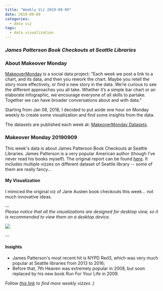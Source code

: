 ```yaml
---
title: "Weekly Viz 2019-09-09"
date: 2019-09-09
categories:
  - data viz
tags:
  - data visualization
---
```


### *James Patterson Book Checkouts at Seattle Libraries*


### About Makeover Monday

[MakeoverMonday](http://www.makeovermonday.co.uk/) is a social data project:
"Each week we post a link to a chart, and its data, and then you rework the chart.
Maybe you retell the story more effectively, or find a new story in the data.
We’re curious to see the different approaches you all take. Whether it’s a simple bar chart or an elaborate infographic, we encourage everyone of all skills to partake.
Together we can have broader conversations about and with data."

Starting from Jan 08, 2018, I decided to put aside one hour on Monday weekly to create some visualization and find some insights from the data.

The datasets are published each week at: [MakeoverMonday Datasets](http://www.makeovermonday.co.uk/data/).

### Makeover Monday 20190909

This week's data is about James Patterson Book Checkouts at Seattle Libraries. James Patterson is a very popular American author (though I've never read his books myself). The original report can be found [here](http://helper.ipam.ucla.edu/publications/caws1/caws1_13603.pdf). It includes multiple vizzes on different dataset of Seattle library -- some of them are really fancy...  

#### My Visualization

I mimiced the original viz of Jane Austen book checkouts this week... not much innovative ideas.

--  
*Please notice that all the visualizations are designed for desktop view, so it is recommended to view them on a desktop device.*  

<div class='tableauPlaceholder' id='viz1568082071369' style='position: relative'>
<noscript><a href='#'>
  <img alt=' ' src='https:&#47;&#47;public.tableau.com&#47;static&#47;images&#47;Ma&#47;MakeOverMonday20190909&#47;LibraryBookCheckout&#47;1_rss.png' style='border: none' />
</a></noscript>
<object class='tableauViz'  style='display:none;'>
  <param name='host_url' value='https%3A%2F%2Fpublic.tableau.com%2F' /> 
  <param name='embed_code_version' value='3' />
  <param name='site_root' value='' />
  <param name='name' value='MakeOverMonday20190909&#47;LibraryBookCheckout' />
  <param name='tabs' value='no' />
  <param name='toolbar' value='yes' />
  <param name='static_image' value='https:&#47;&#47;public.tableau.com&#47;static&#47;images&#47;Ma&#47;MakeOverMonday20190909&#47;LibraryBookCheckout&#47;1.png' />
  <param name='animate_transition' value='yes' />
  <param name='display_static_image' value='yes' />
  <param name='display_spinner' value='yes' />
  <param name='display_overlay' value='yes' />
  <param name='display_count' value='yes' />
</object></div>           
<script type='text/javascript'>       
  var divElement = document.getElementById('viz1568082071369');         
  var vizElement = divElement.getElementsByTagName('object')[0];       
  if ( divElement.offsetWidth > 800 ) { vizElement.style.width='800px';vizElement.style.height='627px';} else if ( divElement.offsetWidth > 500 ) { vizElement.style.width='800px';vizElement.style.height='627px';} else { vizElement.style.width='100%';vizElement.style.height='727px';}             
  var scriptElement = document.createElement('script');         
  scriptElement.src = 'https://public.tableau.com/javascripts/api/viz_v1.js';     
  vizElement.parentNode.insertBefore(scriptElement, vizElement);            
</script>
  
--  

#### Insights
* James Patterson's most recent hit is NYPD Red3, which was very much popular at Seattle libraries from 2013 to 2016;  
* Before that, 7th Heaven was extremely popular in 2008, but soon replaced by his new book Run For Your Life in 2009.  


*Follow [this link](https://yudong-94.github.io/personal-website/project/MakeOverMonday2019/) to find more weekly vizzes :)*